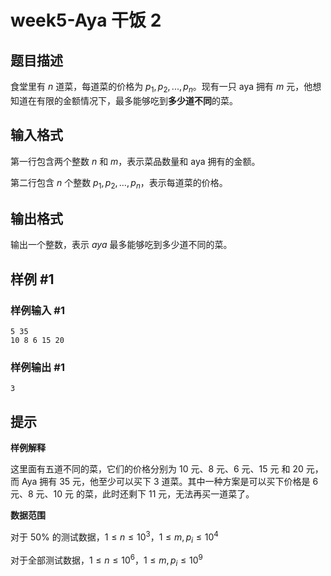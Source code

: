 # week5-Aya 干饭 2

## 题目描述

食堂里有 $n$ 道菜，每道菜的价格为 $p_1,p_2,...,p_n$。现有一只 aya 拥有 $m$ 元，他想知道在有限的金额情况下，最多能够吃到**多少道不同**的菜。

## 输入格式

第一行包含两个整数 $n$ 和 $m$，表示菜品数量和 aya 拥有的金额。

第二行包含 $n$ 个整数 $p_1,p_2,\ldots,p_n$，表示每道菜的价格。

## 输出格式

输出一个整数，表示 $aya$ 最多能够吃到多少道不同的菜。

## 样例 #1

### 样例输入 #1

```
5 35
10 8 6 15 20
```

### 样例输出 #1

```
3
```

## 提示

**样例解释**

这里面有五道不同的菜，它们的价格分别为 10 元、8 元、6 元、15 元 和 20 元，而 Aya 拥有 35 元，他至少可以买下 3 道菜。其中一种方案是可以买下价格是 6 元、8 元、10 元 的菜，此时还剩下 11 元，无法再买一道菜了。

**数据范围**

对于 $50\%$ 的测试数据，$1\leq n \leq 10^3$，$1\leq m,p_i \leq 10^4$

对于全部测试数据，$1\leq n \leq 10^6$，$1\leq m,p_i \leq 10^9$